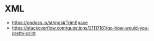 # XML

- https://godocs.io/strings#TrimSpace
- https://stackoverflow.com/questions/21117161/go-how-would-you-pretty-print
